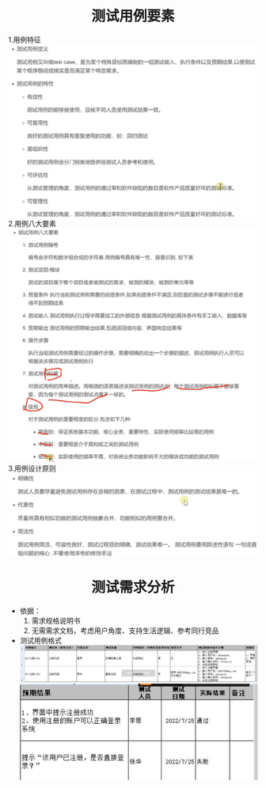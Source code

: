 <style>
h1,h3{
    text-align:center
}
</style>

# 测试用例要素
1.用例特征
![Img](./.FILES/用例基础.md/img-20221003140646.png)
2.用例八大要素
![Img](./.FILES/用例基础.md/img-20221003140718.png)
3.用例设计原则
![Img](./.FILES/用例基础.md/img-20221003140731.png)

# 测试需求分析
- 依据：
    1. 需求规格说明书
    2. 无需需求文档，考虑用户角度、支持生活逻辑、参考同行竞品
- 测试用例格式
![Img](./.FILES/用例基础.md/img-20221008113000.png)![Img](./.FILES/用例基础.md/img-20221008113039.png)
